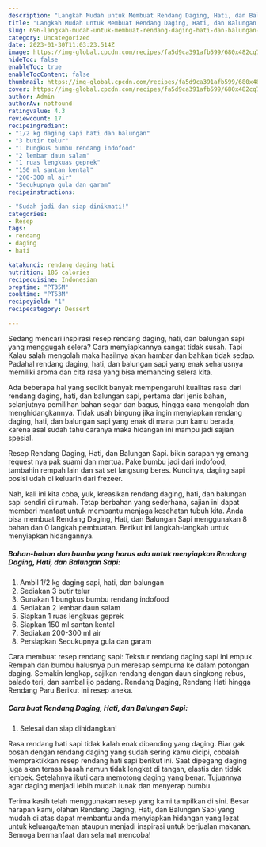 ```yaml
---
description: "Langkah Mudah untuk Membuat Rendang Daging, Hati, dan Balungan Sapi Menu Buat lebaran"
title: "Langkah Mudah untuk Membuat Rendang Daging, Hati, dan Balungan Sapi Menu Buat lebaran"
slug: 696-langkah-mudah-untuk-membuat-rendang-daging-hati-dan-balungan-sapi-menu-buat-lebaran
category: Uncategorized
date: 2023-01-30T11:03:23.514Z
image: https://img-global.cpcdn.com/recipes/fa5d9ca391afb599/680x482cq70/rendang-daging-hati-dan-balungan-sapi-foto-resep-utama.jpg
hideToc: false
enableToc: true
enableTocContent: false
thumbnail: https://img-global.cpcdn.com/recipes/fa5d9ca391afb599/680x482cq70/rendang-daging-hati-dan-balungan-sapi-foto-resep-utama.jpg
cover: https://img-global.cpcdn.com/recipes/fa5d9ca391afb599/680x482cq70/rendang-daging-hati-dan-balungan-sapi-foto-resep-utama.jpg
author: Admin
authorAv: notfound
ratingvalue: 4.3
reviewcount: 17
recipeingredient:
- "1/2 kg daging sapi hati dan balungan"
- "3 butir telur"
- "1 bungkus bumbu rendang indofood"
- "2 lembar daun salam"
- "1 ruas lengkuas geprek"
- "150 ml santan kental"
- "200-300 ml air"
- "Secukupnya gula dan garam"
recipeinstructions:

- "Sudah jadi dan siap dinikmati!"
categories:
- Resep
tags:
- rendang
- daging
- hati

katakunci: rendang daging hati 
nutrition: 186 calories
recipecuisine: Indonesian
preptime: "PT35M"
cooktime: "PT53M"
recipeyield: "1"
recipecategory: Dessert

---
```



Sedang mencari inspirasi resep rendang daging, hati, dan balungan sapi yang menggugah selera? Cara menyiapkannya sangat tidak susah. Tapi Kalau salah mengolah maka hasilnya akan hambar dan bahkan tidak sedap. Padahal rendang daging, hati, dan balungan sapi yang enak seharusnya memiliki aroma dan cita rasa yang bisa memancing selera kita.


Ada beberapa hal yang sedikit banyak mempengaruhi kualitas rasa dari rendang daging, hati, dan balungan sapi, pertama dari jenis bahan, selanjutnya pemilihan bahan segar dan bagus, hingga cara mengolah dan menghidangkannya. Tidak usah bingung jika ingin menyiapkan rendang daging, hati, dan balungan sapi yang enak di mana pun kamu berada, karena asal sudah tahu caranya maka hidangan ini mampu jadi sajian spesial.

Resep Rendang Daging, Hati, dan Balungan Sapi. bikin sarapan yg emang request nya pak suami dan mertua. Pake bumbu jadi dari indofood, tambahin rempah lain dan sat set langsung beres. Kuncinya, daging sapi posisi udah di keluarin dari frezeer.


Nah, kali ini kita coba, yuk, kreasikan rendang daging, hati, dan balungan sapi sendiri di rumah. Tetap berbahan yang sederhana, sajian ini dapat memberi manfaat untuk membantu menjaga kesehatan tubuh kita. Anda bisa membuat Rendang Daging, Hati, dan Balungan Sapi menggunakan 8 bahan dan 0 langkah pembuatan. Berikut ini langkah-langkah untuk menyiapkan hidangannya.

<!--inarticleads1-->

##### Bahan-bahan dan bumbu yang harus ada untuk menyiapkan Rendang Daging, Hati, dan Balungan Sapi:

1. Ambil 1/2 kg daging sapi, hati, dan balungan
1. Sediakan 3 butir telur
1. Gunakan 1 bungkus bumbu rendang indofood
1. Sediakan 2 lembar daun salam
1. Siapkan 1 ruas lengkuas geprek
1. Siapkan 150 ml santan kental
1. Sediakan 200-300 ml air
1. Persiapkan Secukupnya gula dan garam


Cara membuat resep rendang sapi: Tekstur rendang daging sapi ini empuk. Rempah dan bumbu halusnya pun meresap sempurna ke dalam potongan daging. Semakin lengkap, sajikan rendang dengan daun singkong rebus, balado teri, dan sambal ijo padang. Rendang Daging, Rendang Hati hingga Rendang Paru Berikut ini resep aneka. 

<!--inarticleads2-->

##### Cara buat Rendang Daging, Hati, dan Balungan Sapi:


1. Selesai dan siap dihidangkan!

Rasa rendang hati sapi tidak kalah enak dibanding yang daging. Biar gak bosan dengan rendang daging yang sudah sering kamu cicipi, cobalah mempraktikkan resep rendang hati sapi berikut ini. Saat dipegang daging juga akan terasa basah namun tidak lengket di tangan, elastis dan tidak lembek. Setelahnya ikuti cara memotong daging yang benar. Tujuannya agar daging menjadi lebih mudah lunak dan menyerap bumbu. 

Terima kasih telah menggunakan resep yang kami tampilkan di sini. Besar harapan kami, olahan Rendang Daging, Hati, dan Balungan Sapi yang mudah di atas dapat membantu anda menyiapkan hidangan yang lezat untuk keluarga/teman ataupun menjadi inspirasi untuk berjualan makanan. Semoga bermanfaat dan selamat mencoba!
